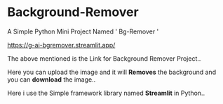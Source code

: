 # Background-Remover

A Simple Python Mini Project Named ' Bg-Remover '

https://g-ai-bgremover.streamlit.app/

The above mentioned is the Link for Background Remover Project..

Here you can upload the image and it will **Removes** the background and you can **download** the image..

Here i use the Simple framework library named **Streamlit** in Python..
